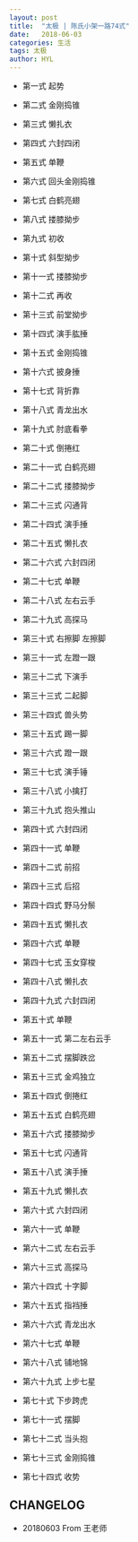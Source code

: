 ```yaml
---
layout: post
title:  "太极 | 陈氏小架一路74式"
date:   2018-06-03
categories: 生活
tags: 太极
author: HYL
---
```


- 第一式 起势

- 第二式 金刚捣锥

- 第三式 懒扎衣

- 第四式 六封四闭

- 第五式 单鞭

- 第六式 回头金刚捣锥

- 第七式 白鹤亮翅

- 第八式 搂膝拗步

- 第九式 初收

- 第十式 斜型拗步

- 第十一式 搂膝拗步

- 第十二式 再收

- 第十三式 前堂拗步

- 第十四式 演手肱捶

- 第十五式 金刚捣锥

- 第十六式 披身捶

- 第十七式 背折靠

- 第十八式 青龙出水

- 第十九式 肘底看拳

- 第二十式 倒捲红

- 第二十一式 白鹤亮翅

- 第二十二式 搂膝拗步

- 第二十三式 闪通背

- 第二十四式 演手捶

- 第二十五式 懒扎衣

- 第二十六式 六封四闭

- 第二十七式 单鞭

- 第二十八式 左右云手

- 第二十九式 高探马

- 第三十式 右擦脚 左擦脚

- 第三十一式 左蹬一跟

- 第三十二式 下演手

- 第三十三式 二起脚

- 第三十四式 兽头势

- 第三十五式 踢一脚

- 第三十六式 蹬一跟

- 第三十七式 演手锤

- 第三十八式 小擒打

- 第三十九式 抱头推山

- 第四十式 六封四闭

- 第四十一式 单鞭

- 第四十二式 前招

- 第四十三式 后招

- 第四十四式 野马分鬃

- 第四十五式 懒扎衣

- 第四十六式 单鞭

- 第四十七式 玉女穿梭

- 第四十八式 懒扎衣

- 第四十九式 六封四闭

- 第五十式 单鞭

- 第五十一式 第二左右云手

- 第五十二式 摆脚跌岔

- 第五十三式 金鸡独立

- 第五十四式 倒捲红

- 第五十五式 白鹤亮翅

- 第五十六式 搂膝拗步

- 第五十七式 闪通背

- 第五十八式 演手捶

- 第五十九式 懒扎衣

- 第六十式 六封四闭

- 第六十一式 单鞭

- 第六十二式 左右云手

- 第六十三式 高探马

- 第六十四式 十字脚

- 第六十五式 指裆捶

- 第六十六式 青龙出水

- 第六十七式 单鞭

- 第六十八式 铺地锦

- 第六十九式 上步七星

- 第七十式 下步跨虎

- 第七十一式 摆脚

- 第七十二式 当头抱

- 第七十三式 金刚捣锥

- 第七十四式 收势


## CHANGELOG

- 20180603 From 王老师












